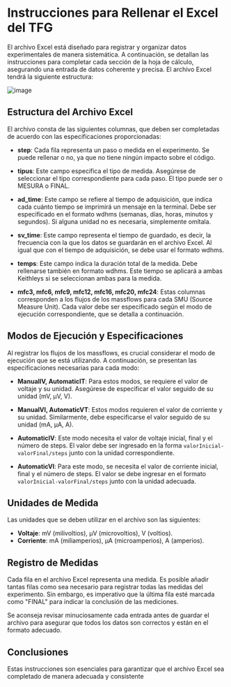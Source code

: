 # Instrucciones para Rellenar el Excel del TFG

El archivo Excel está diseñado para registrar y organizar datos experimentales de manera sistemática. A continuación, se detallan las instrucciones para completar cada sección de la hoja de cálculo, asegurando una entrada de datos coherente y precisa. El archivo Excel tendrá la siguiente estructura:

![image](https://github.com/user-attachments/assets/40ccd412-b700-44af-a87b-91e02e289387)



## Estructura del Archivo Excel

El archivo consta de las siguientes columnas, que deben ser completadas de acuerdo con las especificaciones proporcionadas:

- **step**: Cada fila representa un paso o medida en el experimento. Se puede rellenar o no, ya que no tiene ningún impacto sobre el código.

- **tipus**: Este campo especifica el tipo de medida. Asegúrese de seleccionar el tipo correspondiente para cada paso. El tipo puede ser o MESURA o FINAL.

- **ad_time**: Este campo se refiere al tiempo de adquisición, que indica cada cuánto tiempo se imprimirá un mensaje en la terminal. Debe ser especificado en el formato wdhms (semanas, días, horas, minutos y segundos). Si alguna unidad no es necesaria, simplemente omítala.

- **sv_time**: Este campo representa el tiempo de guardado, es decir, la frecuencia con la que los datos se guardarán en el archivo Excel. Al igual que con el tiempo de adquisición, se debe usar el formato wdhms.

- **temps**: Este campo indica la duración total de la medida. Debe rellenarse también en formato wdhms. Este tiempo se aplicará a ambas Keithleys si se seleccionan ambas para la medida.

- **mfc3, mfc6, mfc9, mfc12, mfc16, mfc20, mfc24**: Estas columnas corresponden a los flujos de los massflows para cada SMU (Source Measure Unit). Cada valor debe ser especificado según el modo de ejecución correspondiente, que se detalla a continuación.

## Modos de Ejecución y Especificaciones

Al registrar los flujos de los massflows, es crucial considerar el modo de ejecución que se está utilizando. A continuación, se presentan las especificaciones necesarias para cada modo:

- **ManualIV, AutomaticIT**: Para estos modos, se requiere el valor de voltaje y su unidad. Asegúrese de especificar el valor seguido de su unidad (mV, µV, V).

- **ManualVI, AutomaticVT**: Estos modos requieren el valor de corriente y su unidad. Similarmente, debe especificarse el valor seguido de su unidad (mA, µA, A).

- **AutomaticIV**: Este modo necesita el valor de voltaje inicial, final y el número de steps. El valor debe ser ingresado en la forma `valorInicial-valorFinal/steps` junto con la unidad correspondiente.

- **AutomaticVI**: Para este modo, se necesita el valor de corriente inicial, final y el número de steps. El valor se debe ingresar en el formato `valorInicial-valorFinal/steps` junto con la unidad adecuada.

## Unidades de Medida

Las unidades que se deben utilizar en el archivo son las siguientes:

- **Voltaje**: mV (milivoltios), µV (microvoltios), V (voltios).
- **Corriente**: mA (miliamperios), µA (microamperios), A (amperios).

## Registro de Medidas

Cada fila en el archivo Excel representa una medida. Es posible añadir tantas filas como sea necesario para registrar todas las medidas del experimento. Sin embargo, es imperativo que la última fila esté marcada como "FINAL" para indicar la conclusión de las mediciones.

Se aconseja revisar minuciosamente cada entrada antes de guardar el archivo para asegurar que todos los datos son correctos y están en el formato adecuado.

## Conclusiones

Estas instrucciones son esenciales para garantizar que el archivo Excel sea completado de manera adecuada y consistente

